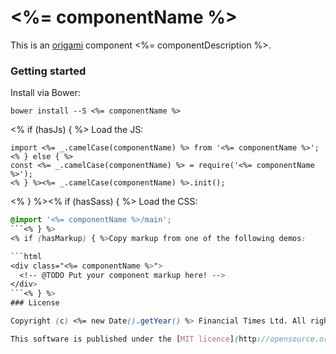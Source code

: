 # <%= componentName %>

This is an [origami](http://origami.ft.com/) component <%= componentDescription %>.

### Getting started

Install via Bower:

```
bower install --S <%= componentName %>
```
<% if (hasJs) { %>
Load the JS:

```js<% if (useBabel) { %>
import <%= _.camelCase(componentName) %> from '<%= componentName %>';
<% } else { %>
const <%= _.camelCase(componentName) %> = require('<%= componentName %>');
<% } %><%= _.camelCase(componentName) %>.init();
```
<% } %><% if (hasSass) { %>
Load the CSS:

```scss
@import '<%= componentName %>/main';
```<% } %>
<% if (hasMarkup) { %>Copy markup from one of the following demos:

```html
<div class="<%= componentName %>">
  <!-- @TODO Put your component markup here! -->
</div>
```<% } %>
### License

Copyright (c) <%= new Date().getYear() %> Financial Times Ltd. All rights reserved.

This software is published under the [MIT licence](http://opensource.org/licenses/MIT).
